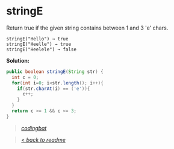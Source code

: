 # stringE

Return true if the given string contains between 1 and 3 'e' chars.

```
stringE("Hello") → true
stringE("Heelle") → true
stringE("Heelele") → false
```

**Solution:**

```java
public boolean stringE(String str) {
  int c = 0;
  for(int i=0; i<str.length(); i++){
    if(str.charAt(i) == ('e')){
      c++;
    }
  }
  return c >= 1 && c <= 3;
}
```

> _[codingbat](http://codingbat.com/prob/p173784)_

> [< _back to readme_](FINDREPLACEREADME)
